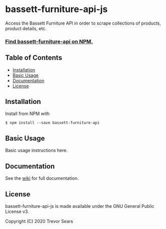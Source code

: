 # bassett-furniture-api-js
Access the Bassett Furniture API in order to scrape collections of products, product details, etc.

### [Find bassett-furniture-api on NPM.](https://www.npmjs.com/package/bassett-furniture-api)

## Table of Contents

 - [Installation](#installation)
 - [Basic Usage](#basic-usage)
 - [Documentation](#documentation)
 - [License](#license)

## Installation
Install from NPM with
```
$ npm install --save bassett-furniture-api
```

## Basic Usage
Basic usage instructions here.

## Documentation
See the [wiki](https://github.com/T99/bassett-furniture-api-js/wiki) for full documentation.

## License
bassett-furniture-api-js is made available under the GNU General Public License v3.

Copyright (C) 2020 Trevor Sears
